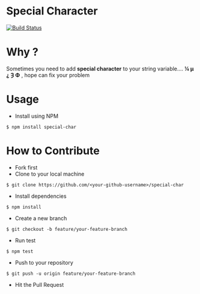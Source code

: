 # Special Character

[![Build Status](https://travis-ci.org/wuriyanto48/special-char.svg?branch=master)](https://travis-ci.org/wuriyanto48/special-char)

# Why ?
Sometimes you need to add **special character** to your string variable....
 **¼ µ ¿ Ȝ Φ** , hope can fix your problem

# Usage

- Install using NPM

```shell
$ npm install special-char
```

# How to Contribute
- Fork first
- Clone to your local machine
```shell
$ git clone https://github.com/<your-github-username>/special-char
```

- Install dependencies
```shell
$ npm install
```

- Create a new branch
```shell
$ git checkout -b feature/your-feature-branch
```

- Run test
```shell
$ npm test
```

- Push to your repository
```shell
$ git push -u origin feature/your-feature-branch
```

- Hit the Pull Request
